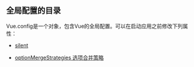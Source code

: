 ## 全局配置的目录

Vue.config是一个对象，包含Vue的全局配置。可以在启动应用之前修改下列属性：

- [silent](./silent.md)

- [optionMergeStrategies 选项合并策略](./optionMergeStrategies.md)